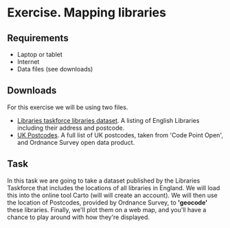 Exercise.  Mapping libraries
============================

Requirements
------------

- Laptop or tablet
- Internet
- Data files (see downloads)

Downloads
---------

For this exercise we will be using two files.

- [Libraries taskforce libraries dataset](data/taskforce.csv).  A listing of English Libraries including their address and postcode.
- [UK Postcodes](data/postcodes.csv]).  A full list of UK postcodes, taken from 'Code Point Open', and Ordnance Survey open data product.

Task
----

In this task we are going to take a dataset published by the Libraries Taskforce that includes the locations of all libraries in England.  We will load this into the online tool Carto (will will create an account).  We will then use the location of Postcodes, provided by Ordnance Survey, to **'geocode'** these libraries.  Finally, we'll plot them on a web map, and you'll have a chance to play around with how they're displayed.
